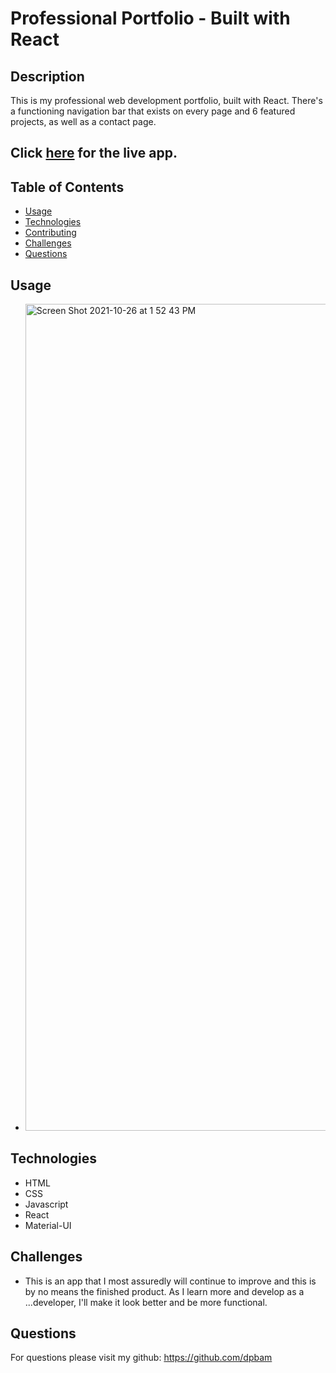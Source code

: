 # Professional Portfolio - Built with React

## Description

This is my professional web development portfolio, built with React. There's a functioning navigation bar that exists on every page and 6 featured projects, as well as a contact page.

## Click [here](https://dpbam.github.io/professional-portfolio-react/) for the live app.

## Table of Contents

- [Usage](#usage)
- [Technologies](#technologies)
- [Contributing](#contributing)
- [Challenges](#challenges)
- [Questions](#questions)

## Usage

- <img width="1323" alt="Screen Shot 2021-10-26 at 1 52 43 PM" src="https://user-images.githubusercontent.com/82355287/138951238-bb0d5a6f-34e5-4ea7-a0c5-7e6080ce16f5.png">

## Technologies

- HTML
- CSS
- Javascript
- React
- Material-UI

## Challenges

- This is an app that I most assuredly will continue to improve and this is by no means the finished product. As I learn more and develop as a ...developer, I'll make it look better and be more functional.

## Questions

For questions please visit my github: https://github.com/dpbam

